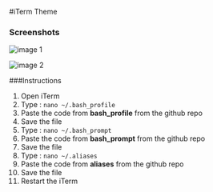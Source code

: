 #iTerm Theme

### Screenshots
![image 1](http://i64.tinypic.com/1gmavc.png)

![image 2](http://i63.tinypic.com/xfq8ol.png)

###Instructions
1. Open iTerm 
2. Type : `nano ~/.bash_profile` 
3. Paste the code from **bash_profile** from the github repo
4. Save the file
5. Type : `nano ~/.bash_prompt` 
6. Paste the code from **bash_prompt** from the github repo
7. Save the file
8. Type : `nano ~/.aliases` 
6. Paste the code from **aliases** from the github repo
7. Save the file
8. Restart the iTerm
